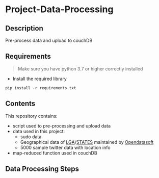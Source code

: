# Project-Data-Processing

## Description

Pre-process data and upload to couchDB

## Requirements
> Make sure you have python 3.7 or higher correctly installed
- Install the required library

`pip install -r requirements.txt`


## Contents
This repository contains:
- script used to pre-processing and upload data
- data used in this project:
  - sudo data
  - Geographical data of [LGA](https://public.opendatasoft.com/explore/dataset/georef-australia-local-government-area/export/?disjunctive.ste_code&disjunctive.ste_name&disjunctive.lga_code&disjunctive.lga_name&sort=-year)/[STATES](https://public.opendatasoft.com/explore/dataset/georef-australia-state/information/?disjunctive.ste_code&disjunctive.ste_name) maintained by [Opendatasoft](https://public.opendatasoft.com/explore/?sort=modified)
  - 5000 sample twitter data with location info 
- map-reduced function used in couchDB 

## Data Processing Steps
